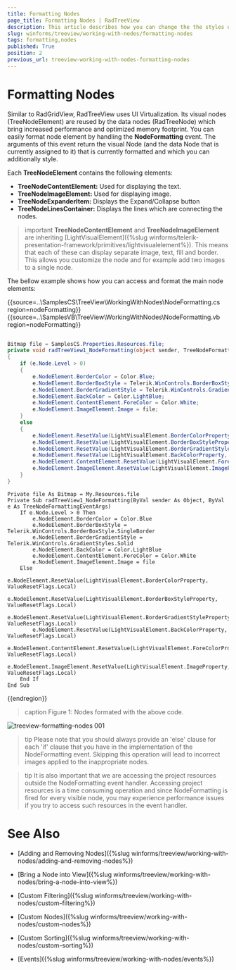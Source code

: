 ```yaml
---
title: Formatting Nodes
page_title: Formatting Nodes | RadTreeView
description: This article describes how you can change the the styles of the nodes in RadTreeView.
slug: winforms/treeview/working-with-nodes/formatting-nodes
tags: formatting,nodes
published: True
position: 2
previous_url: treeview-working-with-nodes-formatting-nodes
---
```


# Formatting Nodes

Similar to RadGridView, RadTreeView uses UI Virtualization. Its visual nodes (TreeNodeElement) are reused by the data nodes (RadTreeNode) which bring increased performance and optimized memory footprint. You can easily format node element by handling the __NodeFormatting__ event. The arguments of this event return the visual Node (and the data Node that is currently assigned to it) that is currently formatted and which you can additionally style.

Each __TreeNodeElement__ contains the following elements:

* __TreeNodeContentElement:__ Used for displaying the text.
* __TreeNodeImageElement:__ Used for displaying image.
* __TreeNodeExpanderItem:__ Displays the Expand/Collapse button
* __TreeNodeLinesContainer:__ Displays the lines which are connecting the nodes.

>important __TreeNodeContentElement__ and __TreeNodeImageElement__ are inheriting [LightVisualElement]({%slug winforms/telerik-presentation-framework/primitives/lightvisualelement%}). This means that each of these can display separate image, text, fill and border. This allows you customize the node and for example add two images to a single node.


The bellow example shows how you can access and format the main node elements:

{{source=..\SamplesCS\TreeView\WorkingWithNodes\NodeFormatting.cs region=nodeFormatting}} 
{{source=..\SamplesVB\TreeView\WorkingWithNodes\NodeFormatting.vb region=nodeFormatting}}
````C#
        
Bitmap file = SamplesCS.Properties.Resources.file;
private void radTreeView1_NodeFormatting(object sender, TreeNodeFormattingEventArgs e)
{
    if (e.Node.Level > 0)
    {
        e.NodeElement.BorderColor = Color.Blue;
        e.NodeElement.BorderBoxStyle = Telerik.WinControls.BorderBoxStyle.SingleBorder;
        e.NodeElement.BorderGradientStyle = Telerik.WinControls.GradientStyles.Solid;
        e.NodeElement.BackColor = Color.LightBlue;
        e.NodeElement.ContentElement.ForeColor = Color.White;
        e.NodeElement.ImageElement.Image = file;
    }
    else
    {
        e.NodeElement.ResetValue(LightVisualElement.BorderColorProperty, ValueResetFlags.Local);
        e.NodeElement.ResetValue(LightVisualElement.BorderBoxStyleProperty, ValueResetFlags.Local);
        e.NodeElement.ResetValue(LightVisualElement.BorderGradientStyleProperty, ValueResetFlags.Local);
        e.NodeElement.ResetValue(LightVisualElement.BackColorProperty, ValueResetFlags.Local);
        e.NodeElement.ContentElement.ResetValue(LightVisualElement.ForeColorProperty, ValueResetFlags.Local);
        e.NodeElement.ImageElement.ResetValue(LightVisualElement.ImageProperty, ValueResetFlags.Local);
    }
}

````
````VB.NET
Private file As Bitmap = My.Resources.file
Private Sub radTreeView1_NodeFormatting(ByVal sender As Object, ByVal e As TreeNodeFormattingEventArgs)
    If e.Node.Level > 0 Then
        e.NodeElement.BorderColor = Color.Blue
        e.NodeElement.BorderBoxStyle = Telerik.WinControls.BorderBoxStyle.SingleBorder
        e.NodeElement.BorderGradientStyle = Telerik.WinControls.GradientStyles.Solid
        e.NodeElement.BackColor = Color.LightBlue
        e.NodeElement.ContentElement.ForeColor = Color.White
        e.NodeElement.ImageElement.Image = file
    Else
        e.NodeElement.ResetValue(LightVisualElement.BorderColorProperty, ValueResetFlags.Local)
        e.NodeElement.ResetValue(LightVisualElement.BorderBoxStyleProperty, ValueResetFlags.Local)
        e.NodeElement.ResetValue(LightVisualElement.BorderGradientStyleProperty, ValueResetFlags.Local)
        e.NodeElement.ResetValue(LightVisualElement.BackColorProperty, ValueResetFlags.Local)
        e.NodeElement.ContentElement.ResetValue(LightVisualElement.ForeColorProperty, ValueResetFlags.Local)
        e.NodeElement.ImageElement.ResetValue(LightVisualElement.ImageProperty, ValueResetFlags.Local)
    End If
End Sub

````


{{endregion}} 

>caption Figure 1: Nodes formated with the above code.

![treeview-formatting-nodes 001](images/treeview-formatting-nodes001.png)

>tip Please note that you should always provide an 'else' clause for each 'if' clause that you have in the implementation of the NodeFormatting event. Skipping this operation will lead to incorrect images applied to the inappropriate nodes.
>


>tip It is also important that we are accessing the project resources outside the NodeFormatting event handler. Accessing project resources is a time consuming operation and since NodeFormatting is fired for every visible node, you may experience performance issues if you try to access such resources in the event handler.
>


# See Also
* [Adding and Removing Nodes]({%slug winforms/treeview/working-with-nodes/adding-and-removing-nodes%})

* [Bring a Node into View]({%slug winforms/treeview/working-with-nodes/bring-a-node-into-view%})

* [Custom Filtering]({%slug winforms/treeview/working-with-nodes/custom-filtering%})

* [Custom Nodes]({%slug winforms/treeview/working-with-nodes/custom-nodes%})

* [Custom Sorting]({%slug winforms/treeview/working-with-nodes/custom-sorting%})

* [Events]({%slug winforms/treeview/working-with-nodes/events%})

